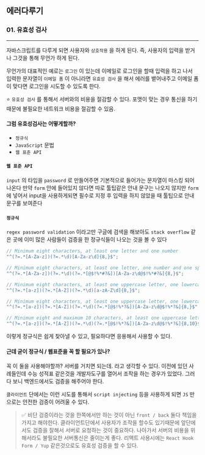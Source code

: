 ## 에러다루기

### 01. 유효성 검사

---

자바스크립트를 다루게 되면 사용자와 `상호작용` 을 하게 된다. 즉, 사용자의 입력을 받거나 그것을 통해 무언가 하게 된다.

무언가의 대표적인 예로는 `로그인` 이 있는데 이메일로 로그인을 할때 입력을 하고 나서 입력한 문자열이 `이메일 폼` 이 아니라면 `유효성 검사` 을 해서 에러를 뱉어내주고 이메일 폼이 맞다면 로그인을 시도할 수 있도록 한다.

⭐️ `유효성 검사` 를 통해서 서버와의 비용을 절감할 수 있다. 포맷이 맞는 경우 통신을 하기 때문에 불필요한 네트워크 비용을 절감할 수 있음.

#### 그럼 유효성검사는 어떻게할까?

- `정규식`
- `JavaScript` 문법
- `웹 표준 API`

#### `웹 표준 API`

`input` 의 타입을 `password` 로 만들어주면 기본적으로 들어가는 문자열이 마스킹 되어 나온다 만약 `form` 안에 들어있지 않다면 따로 툴팁같은 안내 문구는 나오지 않지만 `form` 에 넣어서 input을 사용하게되면 필수로 지정 후 입력을 하지 않았을 때 툴팁으로 안내 문구를 보여준다

#### `정규식`

`regex password validation` 이라고만 구글에 검색을 해보아도 `stack overflow` 같은 곳에 이미 많은 사람들이 검증을 한 정규식들이 나오는 것을 볼 수 있다

```js
// Minimum eight characters, at least one letter and one number
"^(?=.*[A-Za-z])(?=.*\d)[A-Za-z\d]{8,}$";

// Minimum eight characters, at least one letter, one number and one special character
"^(?=.*[A-Za-z])(?=.*\d)(?=.*[@$!%*#?&])[A-Za-z\d@$!%*#?&]{8,}$";

// Minimum eight characters, at least one uppercase letter, one lowercase letter and one number
"^(?=.*[a-z])(?=.*[A-Z])(?=.*\d)[a-zA-Z\d]{8,}$";

// Minimum eight characters, at least one uppercase letter, one lowercase letter, one number and one special character
"^(?=.*[a-z])(?=.*[A-Z])(?=.*\d)(?=.*[@$!%*?&])[A-Za-z\d@$!%*?&]{8,}$";

// Minimum eight and maximum 10 characters, at least one uppercase letter, one lowercase letter, one number and one special character
"^(?=.*[a-z])(?=.*[A-Z])(?=.*\d)(?=.*[@$!%*?&])[A-Za-z\d@$!%*?&]{8,10}$";
```

이렇게 정규식은 쉽게 찾아낼 수 있고, 필요하다면 응용해서 사용할 수 있다.

#### 근데 굳이 정규식 / 웹표준을 꼭 할 필요가 있나?

꼭 이 둘을 사용해야할까? 서버를 거치면 되는데. 라고 생각할 수 있다. 이전에 있던 사례들인데 수능 성적표 같은것을 개발자도구를 열어서 조작을 하는 경우가 있었다.
그러다 보니 백엔드에서도 검증을 해주어야 한다.

`클라이언트` 단에서는 이런 시도를 통해서 `script injecting` 등을 사용하게 되면 `JS` 만으로는 안전한 검증이 어려울 수 있다.

> ✅ 비단 검증이라는 것을 한쪽에서만 하는 것이 아닌 `front / back` 둘다 책임을 가지고 해야한다. 클라이언트단에서 사용자가 조작을 할수도 있기때문에 앞단에서도 검증을 잘해서 서버로 요청하는 것이 중요하다. 나아가서 서버의 비용을 위해서라도 불필요한 서버통신은 줄이는게 좋다.
> 리액트 사용시에는 `React Hook Form / Yup` 같은것으로도 유효성 검증을 할 수 있다.
